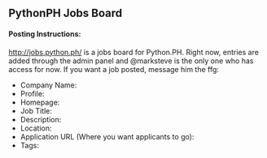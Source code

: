 ## PythonPH Jobs Board

#### Posting Instructions:
http://jobs.python.ph/ is a jobs board for Python.PH. Right now, entries are added through the admin panel and @marksteve is the only one who has access for now. If you want a job posted, message him the ffg:
- Company Name:
- Profile:
- Homepage:
- Job Title:
- Description:
- Location:
- Application URL (Where you want applicants to go):
- Tags:
